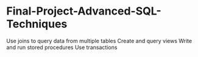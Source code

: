 # Final-Project-Advanced-SQL-Techniques
Use joins to query data from multiple tables  Create and query views  Write and run stored procedures  Use transactions
